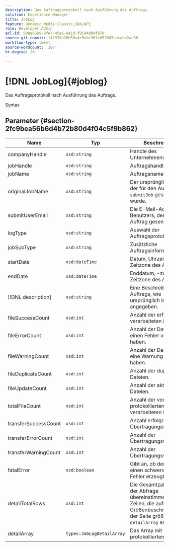 ```yaml
---
description: Das Auftragsprotokoll nach Ausführung des Auftrags.
solution: Experience Manager
title: JobLog
feature: Dynamic Media Classic,SDK/API
role: Developer,Admin
exl-id: 80ae6669-6fe7-45a6-9a1d-f8544dd4f878
source-git-commit: f42378a20b58e4c5ebc961c6526d7cecabc2ae38
workflow-type: tm+mt
source-wordcount: '187'
ht-degree: 2%

---
```


# [!DNL JobLog]{#joblog}

Das Auftragsprotokoll nach Ausführung des Auftrags.

Syntax

## Parameter {#section-2fc9bea56b6d4b72b80d4f04c5f9b862}

| Name | Typ | Beschreibung |
|---|---|---|
| companyHandle | `xsd:string` | Handle des Unternehmens. |
| jobHandle | `xsd:string` | Auftragshandle. |
| jobName | `xsd:string` | Auftragsname. |
| originalJobName | `xsd:string` | Der ursprüngliche Name, der für den Auftrag mit `submitJob` gesendet wurde. |
| submitUserEmail | `xsd:string` | Die E-Mail-Adresse des Benutzers, der den Auftrag gesendet hat. |
| logType | `xsd:string` | Auswahl der Auftragsprotokolltypen. |
| jobSubType | `xsd:string` | Zusätzliche Auftragsinformationen. |
| startDate | `xsd:dateTime` | Datum, Uhrzeit und Zeitzone des Auftrags. |
| endDate | `xsd:dateTime` | Enddatum, -zeit und Zeitzone des Auftrags. |
| [!DNL description] | `xsd:string` | Eine Beschreibung des Auftrags, wie ursprünglich in `submitJob` angegeben. |
| fileSuccessCount | `xsd:int` | Anzahl der erfolgreich verarbeiteten Dateien. |
| fileErrorCount | `xsd:int` | Anzahl der Dateien, die einen Fehler verursacht haben. |
| fileWarningCount | `xsd:int` | Anzahl der Dateien, die eine Warnung generiert haben. |
| fileDuplicateCount | `xsd:int` | Anzahl der duplizierten Dateien. |
| fileUpdateCount | `xsd:int` | Anzahl der aktualisierten Dateien. |
| totalFileCount | `xsd:int` | Anzahl der vom protokollierten Auftrag verarbeiteten Dateien. |
| transferSuccessCount | `xsd:int` | Anzahl erfolgreicher Übertragungen. |
| transferErrorCount | `xsd:int` | Anzahl der Übertragungsfehler. |
| transferWarningCount | `xsd:int` | Anzahl der Übertragungswarnungen. |
| fatalError | `xsd:boolean` | Gibt an, ob der Auftrag einen schwerwiegenden Fehler erzeugt hat. |
| detailTotalRows | `xsd:int` | Die Gesamtzahl der mit der Abfrage übereinstimmenden Zeilen, die aufgrund von Größenbeschränkungen der Seite größer als `detailArray` sein können. |
| detailArray | `types:JobLogDetailArray` | Das Array mit Details zum protokollierten Auftrag. |
